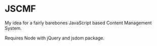 # JSCMF
My idea for a fairly barebones JavaScript based Content Management System.

Requires Node with jQuery and jsdom package.
